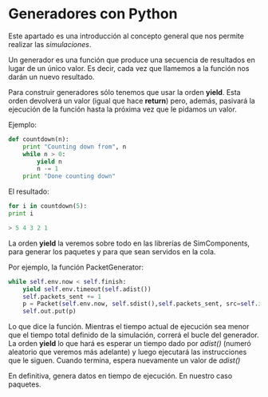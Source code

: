 # Generadores con Python

Este apartado es una introducción al concepto general que nos permite realizar las *simulaciones*. 

Un generador es una función que produce una secuencia de resultados en lugar de un único valor.
Es decir, cada vez que llamemos a la función nos darán un nuevo resultado. 

Para construir generadores sólo tenemos que usar la orden **yield**. Esta orden devolverá un valor (igual que hace **return**) pero, además, pasivará la ejecución de la función hasta la próxima vez que le pidamos un valor.

Ejemplo:
```python
def countdown(n):
    print "Counting down from", n
    while n > 0:
        yield n
        n -= 1
    print "Done counting down"
```
El resultado:

```python
for i in countdown(5): 
print i

> 5 4 3 2 1 
```
La orden **yield** la veremos sobre todo en las librerías de SimComponents, para generar los paquetes y para que sean servidos en la cola.

Por ejemplo, la función PacketGenerator:

```python
while self.env.now < self.finish:
	yield self.env.timeout(self.adist())
	self.packets_sent += 1 
	p = Packet(self.env.now, self.sdist(),self.packets_sent, src=self.id, flow_id=self.flow_id) 
	self.out.put(p)
```
Lo que dice la función. Mientras el tiempo actual de ejecución sea menor que el tiempo total definido de la simulación, correrá el bucle del generador.
La orden **yield** lo que hará es esperar un tiempo dado por *adist()* (numeró aleatorio que veremos más adelante) y luego ejecutará las instrucciones que le siguen. Cuando termina, espera nuevamente un valor de *adist()*

En definitiva,  genera  datos en tiempo de ejecución. En nuestro caso paquetes. 
<!--stackedit_data:
eyJoaXN0b3J5IjpbMTE5NzIyNjIwMCwtMTEwNTg1NTIyNSwtMT
Y5NzExMjUwNiwtMTM3NDgyMDMsMTg3Nzg2OTg5NywxMzk1MjAy
MTA5LC0zMTI4OTM5N119
-->